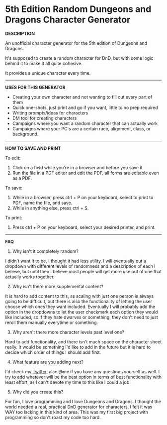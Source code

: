5th Edition Random Dungeons and Dragons Character Generator
===

**DESCRIPTION**

An unofficial character generator for the 5th edition of Dungeons and Dragons.

It's supposed to create a random character for DnD, but with some logic behind it to make it all quite cohesive.

It provides a unique character every time.

---

**USES FOR THIS GENERATOR**

* Creating your own character and not wanting to fill out every part of them
* Quick one-shots, just print and go if you want, little to no prep required
* Writing prompts/ideas for characters
* DM tool for creating characters
* Campaigns where you want a random character that can actually work
* Campaigns where your PC's are a certain race, alignment, class, or background.

--- 

**HOW TO SAVE AND PRINT**

To edit: 
1. Click on a field while you're in a browser and before you save it
2. Run the file in a PDF editor and edit the PDF, all forms are editable even as a PDF.

To save:
1. While in a browser, press ctrl + P on your keyboard, select to print to PDF, name the file, and save.
2. While in anything else, press ctrl + S.

To print:
1. Press ctrl + P on your keyboard, select your desired printer, and print.

---

**FAQ**

1. Why isn't it completely random?

I didn't want it to be, I thought it had less utility.
I will eventually put a dropdown with different levels of randomness and a description of each I believe, but until then I believe most people will get more use out of one that actually works together.

2. Why isn't there more supplemental content?

It is hard to add content to this, as scaling with just one person is always going to be difficult, but there is also the functionality of letting the user choose which ones they want included.
Eventually I will probably add the option in the dropdowns to let the user checkmark each option they would like included, so if they hate dwarves or something, they don't need to just reroll them manually everytime or something.

3. Why aren't there more character levels past level one?

Hard to add functionality, and there isn't much space on the character sheet really.
It would be something I'd like to add in the future but it is hard to decide which order of things I should add first.

4. What feature are you adding next?

I'd check my [Twitter](https://twitter.com/LeviBlodgett), also @me if you have any questions yourself as well.
I try to add whatever will be the best option in terms of best functionality with least effort, as I can't devote my time to this like I could a job.

5. Why did you create this?

For fun, I love programming and I love Dungeons and Dragons.
I thought the world needed a real, practical DnD generator for characters, I felt it was WAY too lacking in this kind of area.
This was my first big project with programming so don't roast my code too hard.
